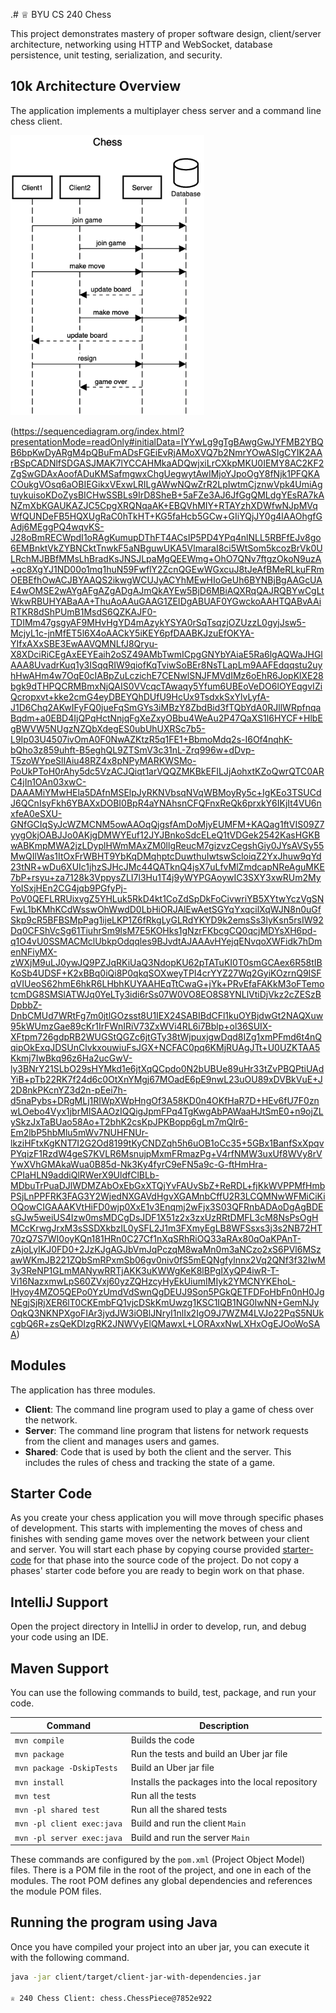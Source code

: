 .# ♕ BYU CS 240 Chess

This project demonstrates mastery of proper software design, client/server architecture, networking using HTTP and WebSocket, database persistence, unit testing, serialization, and security.

## 10k Architecture Overview

The application implements a multiplayer chess server and a command line chess client.

[![Sequence Diagram](10k-architecture.png)](https://sequencediagram.org/index.html#initialData=C4S2BsFMAIGEAtIGckCh0AcCGAnUBjEbAO2DnBElIEZVs8RCSzYKrgAmO3AorU6AGVIOAG4jUAEyzAsAIyxIYAERnzFkdKgrFIuaKlaUa0ALQA+ISPE4AXNABWAexDFoAcywBbTcLEizS1VZBSVbbVc9HGgnADNYiN19QzZSDkCrfztHFzdPH1Q-Gwzg9TDEqJj4iuSjdmoMopF7LywAaxgvJ3FC6wCLaFLQyHCdSriEseSm6NMBurT7AFcMaWAYOSdcSRTjTka+7NaO6C6emZK1YdHI-Qma6N6ss3nU4Gpl1ZkNrZwdhfeByy9hwyBA7mIT2KAyGGhuSWi9wuc0sAI49nyMG6ElQQA)

(https://sequencediagram.org/index.html?presentationMode=readOnly#initialData=IYYwLg9gTgBAwgGwJYFMB2YBQB6bpKwDyARgM4pQBuFmADsFGEiEvRjAMoXVQ7b2NmrYOwASIgCYIK2AArBSpCADNlfSDGASJMAK7lYCCAHMkaADQwjxiLrCXkpMKU0IEMY8AC2KF2ZgSwGDAxAoofADuKMSafmgwxChgUegwytAwIMjoYJpoOgY8fNjk1PFQKACOukgVOsq6aOBIEGikxVExwLRILgAWwNQwZrR2LpIwtmCjznwVpk4UmiAgtuykuisoKDoZysBICHwSSBLs9IrD8SheB+5aFZe3AJ6JfGgQMLdgYEsRA7kANZmXbKGAUKAZJC5CpgXRQNqaAK+EBQVhMIY+RTAYzhXDWfwNJpMVqWfQUNDeFB5HQXUgRaC0hTkHT+KG5faHcb5GCw+GIiYQjJY0g4lAAOhgfGAdj6MEggPQ4wqvKS-J28oBmRECWpdI1oRAgKumupDThFT4ACsIP5PD4YPq4nlNLL5RBFfEJv8go6EMBnktVkZYBNCktTnwkF5aNBguwUKA5VlmaraI8ci5WtSom5kcozBrVk0ULRchMJBBfMMsLhBradKsJNSJLpaMgQEEWmg+OhO7QNv7ftgzOkoN9uzA+qc8XgYJ1ND00o1mq1huN59FwflY2ZcnQGEwWGxcuJ8tJeAfBMeRLkuFRmOEBEfhOwACJBYAAQS2ikwgWCUJyACYhMEwHIoGeUh6BYNBjBgAAGcUAE4wOMSE2wAYgAFgAZgADgAJmQkAYEw5BjD6MBiAQXRqQAJRQBYwCgLtWkwRBUHYABaAA+ThuAoAAuGAAG1ZEIDgABUAF0YGwckoAAHTQABvAAiRTKR8dShPUmB1MsdS6QZKAJF0-TDIMm47gsgyAF9MHvHgYD4mAzykYSYA0rSqTsqzjOZUzzL0gyjJsw5-McjyL1c-jnMfET5l6X4oAACkY5iKEY6pfDAABKJzuEfOKYA-YIfxAXxSBE3EwAAVQMNLfJ8Qryu-X8XDciRiCEgAxEEYEaih2oSZ49AMbTwmICpgGNYbYAiaE5Ra6lgAQWaJHGlAAA8UvadrKuq1y3ISqqRIW9qiofKqTviwSoBEr8NsTLapLm9AAFEdqqstu2uyhHwAHm4w7OqE0cIABpZuLczichE7CENwlSNJFMVdIMz6oEhR6JopKlXE28bgk9dTHPQCRMBmxNjQAIS0VVcqcTAwaqy5Yfum6UBEoVeDO6lOYEqgvIZiQcropxvt+kke2cmG4eyDBEYQhDUfU9HcUx9TsdxkSxYlvLyfA-J1D6Chq2AKwIFyFQ0jueFqSmGYs3iMBzY8ZbdBid3fTQbYdA0RJllWRpfnqaBqdm+a0EBD4IjQPqHctNnjqFgXeZxyOBbu4WeAu2P47QaXS1l6HYCF+HlbEgBWVW5NUgzNZQbXdegES0ubUhUXRSc7b5-L9Ip03U4507ivOmA0F0NwAZKtzR5q1FE1+BbmoMdq2s-I6Of4nqhK-bQho3z859uhft-B5eghQL9ZTSmV3c31nL-Zrq996w+dDvp-T5zoWYpeSlIAiu48RZ4x8pNPyMARKWSMo-PoUkPToH0rAhy5dc5VzACJQiqt1arVQQZMKBkEFILJjAohxtKZoQwrQTC0ARC4jIn1OAn03xwC-DAAAMiYMwHEla5DAfnMSElpJyRKNVbsqNVqWBMoyRy5c+IgKEo3TSUCdJ6QCnIsyFkh6YBAXxDOBI0BpR4aYNAhsnCFQFnxReQk6prxkY6IKjIt4VU6nxfeA0eSXU-GNfGCIqSyJcWZMCNM5owAAOqQjgsfAmDoMjyEUMFM+KAQag1ftVIS09Z7yygOkjOABJJo0AKjgDMWYEuf12JYJBnkoSdcELeQ1tVDGek2542KasHGKBwABKmpMWA2jzLDyplHWmMAxZM0llgReucM7gizvzCegshGiy0JYsAVSy55MwQIlWas1ItOxFrWBHT9YbKqDMqhptcDuwthuIwtswScloiqZ2YxJhuw9qYd23tNR+wDu6XUIc1jhzSJHcJMc44QATknQ4jsX7uLfvMlZmdcapNReAguMKE7bP+rsyu+za7128k3VppysZLI7l3Hu1T4j9yWYPGAoywIC3SXY3xwRUm2MyYoISxjHEn2CG4jqb9PGfyPj-PoV0QEFLRRUixvgZ5YHLuk5RkD4kt1CoZdSpDkFoCivwriYB5XYtwYczVgSNFwL1bKMhKCdWsswOhWwdD0LbHiORJAlEwAetSGYqYxqcilXqWJN8n0uGfSkp9cR5BFBSMpPag1ijeLKP1Z6fRkgLyGLRdYKYD9k2emsSs3lyKsn5rsIW92Dq0CFShVcSg61TiuhrSm9lsM7E5KOHks1gNzrFKbcgCQ0qcjMDYsXH6pd-q1O4vU0SSMACMclUbkpOdqqles9BJvdtAJAAAvHYejqENvqoXWFidk7hDmenNFiyMX-zWXjM9uLJ0ywJQ9PZJqRKiUaQ3NdopKU62pTATuKI0T0smGCAex6R58tIBKoSb4UDSF+K2xBBq0iQi8P0qkqSOXweyTPI4crYYZ27Wq2GyiKOzrnQ9ISFqVIUeoS62hmE6hkR6LHbhKUYAAHEqTtCwaG+jYk+PRvEfaFAKkM3oFTemotcmDG8SMSlATWJq0YeLTy3idi6rSs07W0VO8EO8S8YNLlVtiDjVkz2cZESzBDpbbZ-DnbCMUd7WRtFg7m0jtlGOzsst8U1IEX24SABIBdCFl1kuOYBjdwGt2NAQXuw95kWUmzGae89cKr1IrFWnIRiV73ZxWVi4RL6i7Bblp+ol36SUIX-XFtpm726gdpRB2WUGStQGZc6jtGTy38tWjpuxjgwDqd8IZg1xmPFmd6t4nQqipOkExqJDSUnClvkxouwiuFsJGX+NCFAC0pq6KMjRUAgJTt+U0UZKTAA5Kkmj7IwBkq96z6Ha2ucGwV-ly3BNrY21SLbO29sHYMkd1e6jtXqQCpdo0N2bUBUe89uHr33tZvPBQPtiUAdYiB+pTb22RK7f24d6c0OtXnYMgj67MOadE6pE9nwL23uOU89xDVBkVuE+J2D8nkPKcnYZ3d2n-pEei7h-d5naPybs+DRgMLj1RIWpXWpHngOf3A58KD0n4OKfHaR7D+HEv6fU7F0znwLOebo4Vyx1jbrMISAAOzIQQigJpmFPq4TgKwgAbPAWaaHJtSmE0+n9ojZLySkzJxTaBUao58Ao+T2bhK2csKpJPKBopp6gLm7mQlr6-Em2lbP5hbMlu5mWv7NUHFNUr-lkziHFtxKgKNT7I2G2Od8199tKyCNDZqh5h6uOB1oCc35+5GBx1BanfSxXpqvPYqizF1RzdW4geS7KVLR6MsnujpMxmFRmazPg+V4rfNMW3uxUf8WVy8rVYwXVhGMAkaWua0B85d-Nk3Ky4fyrC9eFN5a9c-G-ftHmHra-CPIaHLN9addiQlRWerX9UldfClBLb-MDbuTrPuaDJlWDMZAbOxEbGxXTQjYvFAUvSbZ+ReRDL+fjKkWVPPMfHmbPSjLnPPFRK3FAG3Y2WjedNXGAVdHgvXGAMnbCffU2R3LCQMNwWFMiCiKiOQowCIGAAAKVtHiFD0wjp0XxE1v3Enqmj2wFjx3S03QFRnbADAoDgAgBDEsGJw5weiUS4Izw0msMDCgDsJDF1X51z2x3zxUzRRtDMFL3cM8NsPsOgHMCcKrwgJrxM3sSSDXkbzIL0ySFL2J1m3FXmyEgLB8WFSsxs3j3s2NB72HT70zQ7S7WI0oyKQn181HRn0C27Cf1nXqSRhRiOQ33aRAx80qOaKPAnT-zAjoLyIKJ0FD0+2JzKJgAGJbVmJqPczqM8waMn0m3aNCzo2xS6PVl6MSzawWKmJB221ZQbSmRPxmSb06gv0niv0fS5mEQNgfylnnx2Vq2QNf3f32IwM3y3ReNP1GLmMANywRRTjAKK3uKWWgKeK8lBPgIXyQP4iwR-T-Vi16NazxmwLpS60ZVxj60yzZQHzcyHyEkUiumIMIyk2YMCNYKEhoL-lHyoy4MZO5QEPo0YzUmdVdSwnQgDEUJ9Son5PGkQETFDFoHbFn0nH0JgNEgjSjRjXER6lT0CKEmbFQ1vjcDSkKmUwzg1KSC1IQB1NG0IwNN+GemNJyOqkQ3NKNPXgoFIAr3jydJW3iOBlJNryI1nlIx2IgO9J7WZM4LVJo22PqS5NUkcgbQ6R+zsQeKDIzgRK2JNWVyElQMawxL+LORAxxNwLXHxOgEJOoWoSAA)

## Modules

The application has three modules.

- **Client**: The command line program used to play a game of chess over the network.
- **Server**: The command line program that listens for network requests from the client and manages users and games.
- **Shared**: Code that is used by both the client and the server. This includes the rules of chess and tracking the state of a game.

## Starter Code

As you create your chess application you will move through specific phases of development. This starts with implementing the moves of chess and finishes with sending game moves over the network between your client and server. You will start each phase by copying course provided [starter-code](starter-code/) for that phase into the source code of the project. Do not copy a phases' starter code before you are ready to begin work on that phase.

## IntelliJ Support

Open the project directory in IntelliJ in order to develop, run, and debug your code using an IDE.

## Maven Support

You can use the following commands to build, test, package, and run your code.

| Command                    | Description                                     |
| -------------------------- | ----------------------------------------------- |
| `mvn compile`              | Builds the code                                 |
| `mvn package`              | Run the tests and build an Uber jar file        |
| `mvn package -DskipTests`  | Build an Uber jar file                          |
| `mvn install`              | Installs the packages into the local repository |
| `mvn test`                 | Run all the tests                               |
| `mvn -pl shared test`      | Run all the shared tests                        |
| `mvn -pl client exec:java` | Build and run the client `Main`                 |
| `mvn -pl server exec:java` | Build and run the server `Main`                 |

These commands are configured by the `pom.xml` (Project Object Model) files. There is a POM file in the root of the project, and one in each of the modules. The root POM defines any global dependencies and references the module POM files.

## Running the program using Java

Once you have compiled your project into an uber jar, you can execute it with the following command.

```sh
java -jar client/target/client-jar-with-dependencies.jar

♕ 240 Chess Client: chess.ChessPiece@7852e922
```

